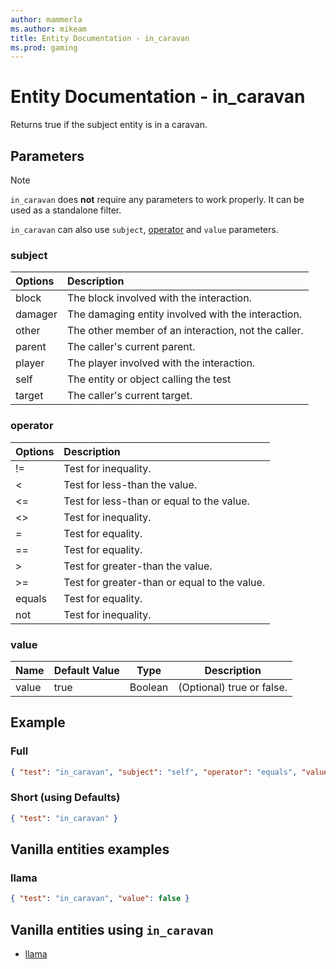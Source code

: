 ```yaml
---
author: mammerla
ms.author: mikeam
title: Entity Documentation - in_caravan
ms.prod: gaming
---
```


# Entity Documentation - in_caravan

Returns true if the subject entity is in a caravan.

## Parameters

> [!Note]
> `in_caravan` does **not** require any parameters to work properly. It can be used as a standalone filter.
>
> `in_caravan` can also use `subject`, [operator](../Definitions/NestedTables/operator.md) and `value` parameters.

### subject

| Options| Description |
|:-----------|:-----------|
| block| The block involved with the interaction. |
| damager| The damaging entity involved with the interaction. |
| other| The other member of an interaction, not the caller. |
| parent| The caller's current parent. |
| player| The player involved with the interaction. |
| self| The entity or object calling the test |
| target| The caller's current target. |

### operator

| Options| Description |
|:-----------|:-----------|
| !=| Test for inequality. |
| <| Test for less-than the value. |
| <=| Test for less-than or equal to the value. |
| <>| Test for inequality. |
| =| Test for equality. |
| ==| Test for equality. |
| >| Test for greater-than the value. |
| >=| Test for greater-than or equal to the value. |
| equals| Test for equality. |
| not| Test for inequality. |

### value

|Name |Default Value  |Type  |Description  |
|---------|---------|---------|---------|
|value |true |Boolean |(Optional) true or false. |

## Example

### Full

```json
{ "test": "in_caravan", "subject": "self", "operator": "equals", "value": true }
```

### Short (using Defaults)

```json
{ "test": "in_caravan" }
```

## Vanilla entities examples

### llama

```json
{ "test": "in_caravan", "value": false }
```

## Vanilla entities using `in_caravan`

- [llama](../../../../Source/VanillaBehaviorPack_Snippets/entities/llama.md)
